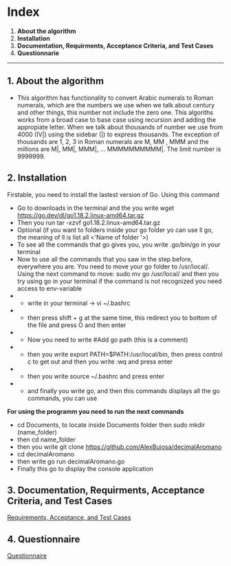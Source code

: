 # Index

1. **About the algorithm**
2. **Installation**
3. **Documentation, Requirments, Acceptance Criteria, and Test Cases**
4. **Questionnarie**

---

## 1. **About the algorithm**

- This algorithm has functionality to convert Arabic numerals to Roman numerals, which are the numbers we use when we talk about century and other things, this number not include the zero one. This algoriths works from a broad case to base case using recursion and adding the appropiate letter. When we talk about thousands of number we use from 4000 (IV|) using the sidebar (|) to express thousands. The exception of thousands are 1, 2, 3 in Roman numerals are M, MM , MMM and the millions are M|, MM|, MMM|, ... MMMMMMMMMM|. The limit number is 9999999.

## 2. **Installation**

Firstable, you need to install the lastest version of Go. Using this command

- Go to downloads in the terminal and the you write wget https://go.dev/dl/go1.18.2.linux-amd64.tar.gz
- Then you run tar -xzvf go1.18.2.linux-amd64.tar.gz
- Optional (if you want to folders inside your go folder yo can use ll go, the meaning of ll is list all <'Name of folder '>)
- To see all the commands that go gives you, you write .go/bin/go in your terminal
- Now to use all the commands that you saw in the step before, everywhere you are. You need to move your go folder to /usr/local/. Using the next command to move: sudo mv go /usr/local/ and then you try using go in your terminal if the command is not recognized you need access to env-variable
- - write in your terminal -> vi ~/.bashrc
- - then press shift + g at the same time, this redirect you to bottom of the file and press O and then enter
- - Now you need to write #Add go path (this is a comment)
- - then you write export PATH=$PATH:/usr/local/bin, then press control c to get out and then you write :wq and press enter
- - then you write source ~/.bashrc and press enter
- - and finally you write go, and then this commands displays all the go commands, you can use

**For using the programm you need to run the next commands**

- cd Documents, to locate inside Documents folder then sudo mkdir (name_folder)
- then cd name_folder
- then you write git clone https://github.com/AlexBujosa/decimalAromano
- cd decimalAromano
- then write go run decimalAromano.go
- Finally this go to display the console application

## 3. **Documentation, Requirments, Acceptance Criteria, and Test Cases**

[Requirements, Acceptance, and Test Cases](Docs/ReqCriCas.md)

## 4. **Questionnaire**

[Questionnaire](Docs/cuestionario.md)
